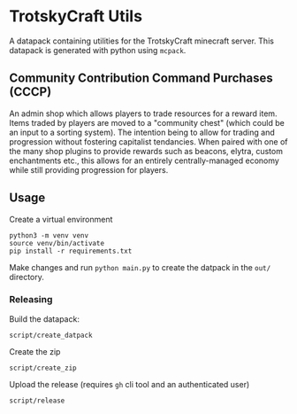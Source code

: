 # TrotskyCraft Utils

A datapack containing utilities for the TrotskyCraft minecraft server. This datapack is generated with python using `mcpack`.

## Community Contribution Command Purchases (CCCP)

An admin shop which allows players to trade resources for a reward item. Items traded by players are moved to a "community chest" (which could be an input to a sorting system).
The intention being to allow for trading and progression without fostering capitalist tendancies. When paired with one of the many shop plugins to provide rewards such as beacons,
elytra, custom enchantments etc., this allows for an entirely centrally-managed economy while still providing progression for players.  

## Usage

Create a virtual environment

```
python3 -m venv venv
source venv/bin/activate
pip install -r requirements.txt
```

Make changes and run `python main.py` to create the datpack in the `out/` directory. 

### Releasing

Build the datapack:

```
script/create_datpack
```

Create the zip

```
script/create_zip
```

Upload the release (requires `gh` cli tool and an authenticated user)

```
script/release
```
